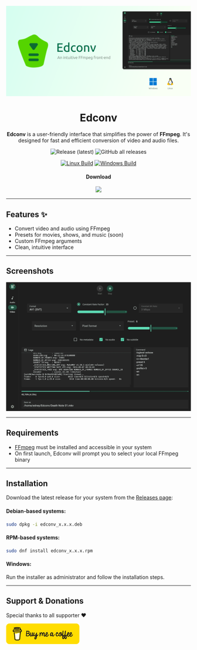 ![Application Preview](assets/edconv-banner.webp)

<div align="center">
  <h1>Edconv</h1>

**Edconv** is a user-friendly interface that simplifies the power of **FFmpeg**. It's designed for fast and efficient conversion of video and audio files.

![Release (latest)](https://img.shields.io/github/v/release/edneyosf/Edconv)
![GitHub all releases](https://img.shields.io/github/downloads/edneyosf/Edconv/total)

[![Linux Build](https://github.com/edneyosf/Edconv/actions/workflows/linux-build.yml/badge.svg)](https://github.com/edneyosf/Edconv/actions/workflows/linux-build.yml)
[![Windows Build](https://github.com/edneyosf/Edconv/actions/workflows/windows-build.yml/badge.svg)](https://github.com/edneyosf/Edconv/actions/workflows/windows-build.yml)

<h4>Download</h4> 
<a href="https://github.com/edneyosf/Edconv/releases">
  <img src="https://raw.githubusercontent.com/NeoApplications/Neo-Backup/034b226cea5c1b30eb4f6a6f313e4dadcbb0ece4/badge_github.png" height="80">
</a>
</div>

---

## Features ✨

- Convert video and audio using FFmpeg
- Presets for movies, shows, and music (soon)
- Custom FFmpeg arguments
- Clean, intuitive interface

---

## Screenshots

![Application Preview](assets/edconv.webp)

---

## Requirements

- [FFmpeg](https://ffmpeg.org/download.html) must be installed and accessible in your system
- On first launch, Edconv will prompt you to select your local FFmpeg binary

---

## Installation

Download the latest release for your system from the [Releases page](https://github.com/edneyosf/edconv/releases):

#### Debian-based systems:  
```bash
sudo dpkg -i edconv_x.x.x.deb
```

#### RPM-based systems:
```bash
sudo dnf install edconv_x.x.x.rpm
```

#### Windows:  

Run the installer as administrator and follow the installation steps.

---

## Support & Donations

Special thanks to all supporter ❤️

<a href="https://buymeacoffee.com/edneyosf">
  <img src="assets/bmc-button.svg" width="200">
</a>
